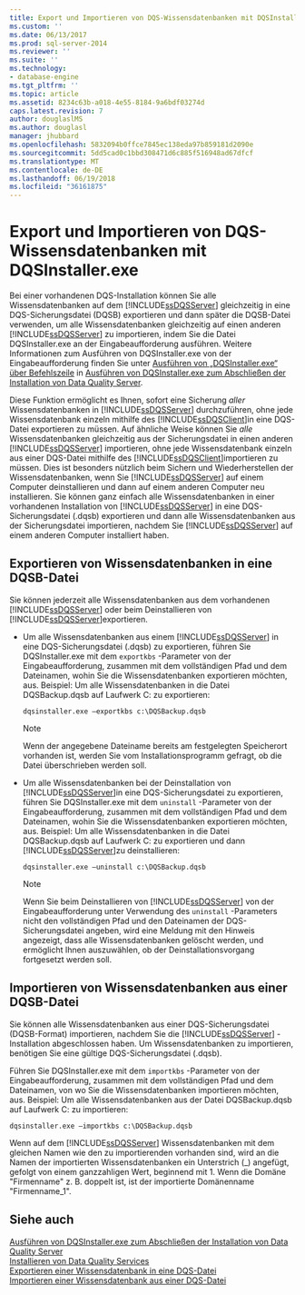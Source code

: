 ```yaml
---
title: Export und Importieren von DQS-Wissensdatenbanken mit DQSInstaller.exe | Microsoft-Dokumentation
ms.custom: ''
ms.date: 06/13/2017
ms.prod: sql-server-2014
ms.reviewer: ''
ms.suite: ''
ms.technology:
- database-engine
ms.tgt_pltfrm: ''
ms.topic: article
ms.assetid: 8234c63b-a018-4e55-8184-9a6bdf03274d
caps.latest.revision: 7
author: douglaslMS
ms.author: douglasl
manager: jhubbard
ms.openlocfilehash: 5832094b0ffce7845ec138eda97b859181d2090e
ms.sourcegitcommit: 5dd5cad0c1bbd308471d6c885f516948ad67dfcf
ms.translationtype: MT
ms.contentlocale: de-DE
ms.lasthandoff: 06/19/2018
ms.locfileid: "36161875"
---
```

# <a name="export-and-import-dqs-knowledge-bases-using-dqsinstallerexe"></a>Export und Importieren von DQS-Wissensdatenbanken mit DQSInstaller.exe
  Bei einer vorhandenen DQS-Installation können Sie alle Wissensdatenbanken auf dem [!INCLUDE[ssDQSServer](../../includes/ssdqsserver-md.md)] gleichzeitig in eine DQS-Sicherungsdatei (DQSB) exportieren und dann später die DQSB-Datei verwenden, um alle Wissensdatenbanken gleichzeitig auf einen anderen [!INCLUDE[ssDQSServer](../../includes/ssdqsserver-md.md)] zu importieren, indem Sie die Datei DQSInstaller.exe an der Eingabeaufforderung ausführen. Weitere Informationen zum Ausführen von DQSInstaller.exe von der Eingabeaufforderung finden Sie unter [Ausführen von „DQSInstaller.exe“ über Befehlszeile](run-dqsinstaller-exe-to-complete-data-quality-server-installation.md#CommandPrompt) in [Ausführen von DQSInstaller.exe zum Abschließen der Installation von Data Quality Server](run-dqsinstaller-exe-to-complete-data-quality-server-installation.md).  
  
 Diese Funktion ermöglicht es Ihnen, sofort eine Sicherung *aller* Wissensdatenbanken in [!INCLUDE[ssDQSServer](../../includes/ssdqsserver-md.md)] durchzuführen, ohne jede Wissensdatenbank einzeln mithilfe des [!INCLUDE[ssDQSClient](../../includes/ssdqsclient-md.md)]in eine DQS-Datei exportieren zu müssen. Auf ähnliche Weise können Sie *alle* Wissensdatenbanken gleichzeitig aus der Sicherungsdatei in einen anderen [!INCLUDE[ssDQSServer](../../includes/ssdqsserver-md.md)] importieren, ohne jede Wissensdatenbank einzeln aus einer DQS-Datei mithilfe des [!INCLUDE[ssDQSClient](../../includes/ssdqsclient-md.md)]importieren zu müssen. Dies ist besonders nützlich beim Sichern und Wiederherstellen der Wissensdatenbanken, wenn Sie [!INCLUDE[ssDQSServer](../../includes/ssdqsserver-md.md)] auf einem Computer deinstallieren und dann auf einem anderen Computer neu installieren. Sie können ganz einfach alle Wissensdatenbanken in einer vorhandenen Installation von [!INCLUDE[ssDQSServer](../../includes/ssdqsserver-md.md)] in eine DQS-Sicherungsdatei (.dqsb) exportieren und dann alle Wissensdatenbanken aus der Sicherungsdatei importieren, nachdem Sie [!INCLUDE[ssDQSServer](../../includes/ssdqsserver-md.md)] auf einem anderen Computer installiert haben.  
  
##  <a name="export"></a> Exportieren von Wissensdatenbanken in eine DQSB-Datei  
 Sie können jederzeit alle Wissensdatenbanken aus dem vorhandenen [!INCLUDE[ssDQSServer](../../includes/ssdqsserver-md.md)] oder beim Deinstallieren von [!INCLUDE[ssDQSServer](../../includes/ssdqsserver-md.md)]exportieren.  
  
-   Um alle Wissensdatenbanken aus einem [!INCLUDE[ssDQSServer](../../includes/ssdqsserver-md.md)] in eine DQS-Sicherungsdatei (.dqsb) zu exportieren, führen Sie DQSInstaller.exe mit dem `exportkbs` -Parameter von der Eingabeaufforderung, zusammen mit dem vollständigen Pfad und dem Dateinamen, wohin Sie die Wissensdatenbanken exportieren möchten, aus. Beispiel: Um alle Wissensdatenbanken in die Datei DQSBackup.dqsb auf Laufwerk C: zu exportieren:  
  
    ```  
    dqsinstaller.exe –exportkbs c:\DQSBackup.dqsb  
    ```  
  
    > [!NOTE]  
    >  Wenn der angegebene Dateiname bereits am festgelegten Speicherort vorhanden ist, werden Sie vom Installationsprogramm gefragt, ob die Datei überschrieben werden soll.  
  
-   Um alle Wissensdatenbanken bei der Deinstallation von [!INCLUDE[ssDQSServer](../../includes/ssdqsserver-md.md)]in eine DQS-Sicherungsdatei zu exportieren, führen Sie DQSInstaller.exe mit dem `uninstall` -Parameter von der Eingabeaufforderung, zusammen mit dem vollständigen Pfad und dem Dateinamen, wohin Sie die Wissensdatenbanken exportieren möchten, aus. Beispiel: Um alle Wissensdatenbanken in die Datei DQSBackup.dqsb auf Laufwerk C: zu exportieren und dann [!INCLUDE[ssDQSServer](../../includes/ssdqsserver-md.md)]zu deinstallieren:  
  
    ```  
    dqsinstaller.exe –uninstall c:\DQSBackup.dqsb  
    ```  
  
    > [!NOTE]  
    >  Wenn Sie beim Deinstallieren von [!INCLUDE[ssDQSServer](../../includes/ssdqsserver-md.md)] von der Eingabeaufforderung unter Verwendung des `uninstall` -Parameters nicht den vollständigen Pfad und den Dateinamen der DQS-Sicherungsdatei angeben, wird eine Meldung mit den Hinweis angezeigt, dass alle Wissensdatenbanken gelöscht werden, und ermöglicht Ihnen auszuwählen, ob der Deinstallationsvorgang fortgesetzt werden soll.  
  
##  <a name="import"></a> Importieren von Wissensdatenbanken aus einer DQSB-Datei  
 Sie können alle Wissensdatenbanken aus einer DQS-Sicherungsdatei (DQSB-Format) importieren, nachdem Sie die [!INCLUDE[ssDQSServer](../../includes/ssdqsserver-md.md)] -Installation abgeschlossen haben. Um Wissensdatenbanken zu importieren, benötigen Sie eine gültige DQS-Sicherungsdatei (.dqsb).  
  
 Führen Sie DQSInstaller.exe mit dem `importkbs` -Parameter von der Eingabeaufforderung, zusammen mit dem vollständigen Pfad und dem Dateinamen, von wo Sie die Wissensdatenbanken importieren möchten, aus. Beispiel: Um alle Wissensdatenbanken aus der Datei DQSBackup.dqsb auf Laufwerk C: zu importieren:  
  
```  
dqsinstaller.exe –importkbs c:\DQSBackup.dqsb  
```  
  
 Wenn auf dem [!INCLUDE[ssDQSServer](../../includes/ssdqsserver-md.md)] Wissensdatenbanken mit dem gleichen Namen wie den zu importierenden vorhanden sind, wird an die Namen der importierten Wissensdatenbanken ein Unterstrich (_) angefügt, gefolgt von einem ganzzahligen Wert, beginnend mit 1. Wenn die Domäne "Firmenname" z. B. doppelt ist, ist der importierte Domänenname "Firmenname_1".  
  
## <a name="see-also"></a>Siehe auch  
 [Ausführen von DQSInstaller.exe zum Abschließen der Installation von Data Quality Server](run-dqsinstaller-exe-to-complete-data-quality-server-installation.md)   
 [Installieren von Data Quality Services](install-data-quality-services.md)   
 [Exportieren einer Wissensdatenbank in eine DQS-Datei](../export-a-knowledge-base-to-a-dqs-file.md)   
 [Importieren einer Wissensdatenbank aus einer DQS-Datei](../import-a-knowledge-base-from-a-dqs-file.md)  
  
  